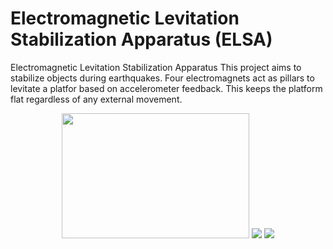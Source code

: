# Electromagnetic Levitation Stabilization Apparatus (ELSA)
Electromagnetic Levitation Stabilization Apparatus
This project aims to stabilize objects during earthquakes. Four electromagnets act as pillars to levitate a platfor based on accelerometer feedback. This keeps the platform flat regardless of any external movement. 
<p align="center">
  <img src ="https://camo.githubusercontent.com/ac166bfc6cfb26c65290e2ae07dc598e473bb63c/687474703a2f2f692e696d6775722e636f6d2f4d64547556636d2e6a7067" width="300" height="200"/>
  <img src ="https://camo.githubusercontent.com/7539e0f9bde79a4f9f9c4545dff54b391a5fd38e/687474703a2f2f6936352e74696e797069632e636f6d2f333370663462642e6a7067" />
  <img src ="https://camo.githubusercontent.com/1b53483cb525efea9faafa395f4e348c79dea449/687474703a2f2f692e696d6775722e636f6d2f344f79727742452e6a7067" />
</p>
